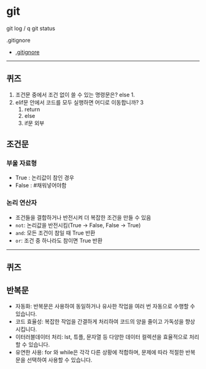 # git


git log / q
git status

.gitignore
- [.gitignore](https://github.com/github/gitignore/blob/main/Python.gitignore)


-----
## 퀴즈
1. 조건문 중에서 조건 없이 쓸 수 있는 명령문은? else
	1. 
2. elif문 안에서 코드를 모두 실행하면 어디로 이동합니까? 3
	1. return
	2. else
	3. if문 외부


## 조건문
### 부울 자료형
- True : 논리값이 참인 경우
- False :
#채워넣어야함 
### 논리 연산자
- 조건들을 결합하거나 반전시켜 더 복잡한 조건을 만들 수 있음
- ```not```: 논리값을 반전시킴(True -> False, False -> True)
- ```and```: 모든 조건이 참일 때 True 반환
- ```or```: 조건 중 하나라도 참이면 True 반환




-----

## 퀴즈






## 반복문
- 자동화: 반복문은 사용하여 동일하거나 유사한 작업을 여러 번 자동으로 수행할 수 있습니다.
- 코드 효율성: 복잡한 작업을 간결하게 처리하여 코드의 양을 줄이고 가독성을 향상시킵니다.
- 이터러블데이터 처리: lst, 튜플, 문자열 등 다양한 데이터 컬렉션을 효율적으로 처리할 수 있습니다.
- 유연한 사용: for 와 while은 각각 다른 상황에 적합하며, 문제에 따라 적절한 반복문을 선택하여 사용할 수 있습니다.


